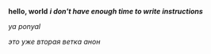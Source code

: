 **hello, world**
***i don't have enough time to write instructions***

*ya ponyal*

*это уже вторая ветка анон*
